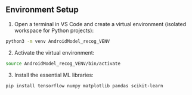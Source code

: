 ## Environment Setup

1. Open a terminal in VS Code and create a virtual environment (isolated workspace for Python projects):

```bash
python3 -m venv AndroidModel_recog_VENV
```

2. Activate the virtual environment:

```bash
source AndroidModel_recog_VENV/bin/activate
```

3. Install the essential ML libraries:

```bash
pip install tensorflow numpy matplotlib pandas scikit-learn
```